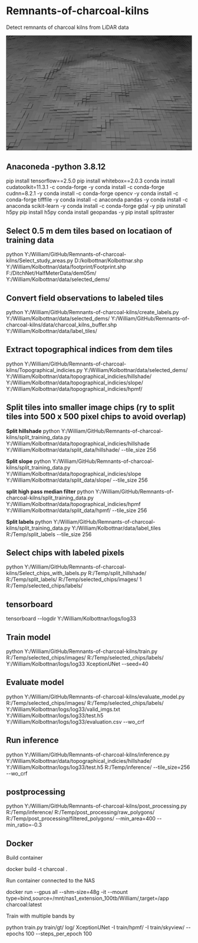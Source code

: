 # Remnants-of-charcoal-kilns
Detect remnants of charcoal kilns from LiDAR data

![alt text](BlackWhite_large_zoom_wide2.png)

## Anaconeda -python 3.8.12
pip install tensorflow==2.5.0
pip install whitebox==2.0.3
conda install cudatoolkit=11.3.1 -c conda-forge -y
conda install -c conda-forge cudnn=8.2.1 -y
conda install -c conda-forge opencv -y
conda install -c conda-forge tifffile -y
conda install -c anaconda pandas -y
conda install -c anaconda scikit-learn -y
conda install -c conda-forge gdal -y
pip uninstall h5py 
pip install h5py
conda install geopandas -y
pip install splitraster

## Select 0.5 m dem tiles based on locatiaon of training data
python Y:/William/GitHub/Remnants-of-charcoal-kilns/Select_study_areas.py D:/kolbottnar/Kolbottnar.shp Y:/William/Kolbottnar/data/footprint/Footprint.shp F:/DitchNet/HalfMeterData/dem05m/ Y:/William/Kolbottnar/data/selected_dems/

## Convert field observations to labeled tiles
python Y:/William/GitHub/Remnants-of-charcoal-kilns/create_labels.py Y:/William/Kolbottnar/data/selected_dems/ Y:/William/GitHub/Remnants-of-charcoal-kilns/data/charcoal_kilns_buffer.shp Y:/William/Kolbottnar/data/label_tiles/

## Extract topographical indices from dem tiles
python Y:/William/GitHub/Remnants-of-charcoal-kilns/Topographical_indicies.py Y:/William/Kolbottnar/data/selected_dems/ Y:/William/Kolbottnar/data/topographical_indicies/hillshade/ Y:/William/Kolbottnar/data/topographical_indicies/slope/ Y:/William/Kolbottnar/data/topographical_indicies/hpmf/

## Split tiles into smaller image chips (ry to split tiles into 500 x 500 pixel chips to avoid overlap)
**Split hillshade**
python Y:/William/GitHub/Remnants-of-charcoal-kilns/split_training_data.py Y:/William/Kolbottnar/data/topographical_indicies/hillshade Y:/William/Kolbottnar/data/split_data/hillshade/ --tile_size 256

**Split slope**
python Y:/William/GitHub/Remnants-of-charcoal-kilns/split_training_data.py Y:/William/Kolbottnar/data/topographical_indicies/slope Y:/William/Kolbottnar/data/split_data/slope/ --tile_size 256

**split high pass median filter**
python Y:/William/GitHub/Remnants-of-charcoal-kilns/split_training_data.py Y:/William/Kolbottnar/data/topographical_indicies/hpmf Y:/William/Kolbottnar/data/split_data/hpmf/ --tile_size 256

**Split labels**
python Y:/William/GitHub/Remnants-of-charcoal-kilns/split_training_data.py Y:/William/Kolbottnar/data/label_tiles R:/Temp/split_labels --tile_size 256

## Select chips with labeled pixels
python Y:/William/GitHub/Remnants-of-charcoal-kilns/Select_chips_with_labels.py R:/Temp/split_hillshade/ R:/Temp/split_labels/ R:/Temp/selected_chips/images/ 1 R:/Temp/selected_chips/labels/

## tensorboard
tensorboard --logdir Y:/William/Kolbottnar/logs/log33

## Train model
python Y:/William/GitHub/Remnants-of-charcoal-kilns/train.py R:/Temp/selected_chips/images/ R:/Temp/selected_chips/labels/ Y:/William/Kolbottnar/logs/log33 XceptionUNet --seed=40 

## Evaluate model
python Y:/William/GitHub/Remnants-of-charcoal-kilns/evaluate_model.py R:/Temp/selected_chips/images/ R:/Temp/selected_chips/labels/ Y:/William/Kolbottnar/logs/log33/valid_imgs.txt Y:/William/Kolbottnar/logs/log33/test.h5 Y:/William/Kolbottnar/logs/log33/evaluation.csv --wo_crf

## Run inference
python Y:/William/GitHub/Remnants-of-charcoal-kilns/inference.py Y:/William/Kolbottnar/data/topographical_indicies/hillshade/ Y:/William/Kolbottnar/logs/log33/test.h5 R:/Temp/inference/ --tile_size=256 --wo_crf

## postprocessing
python Y:/William/GitHub/Remnants-of-charcoal-kilns/post_processing.py R:/Temp/inference/ R:/Temp/post_processing/raw_polygons/ R:/Temp/post_processing/filtered_polygons/ --min_area=400 --min_ratio=-0.3

## Docker
Build container

docker build -t charcoal .

Run container connected to the NAS

docker run --gpus all --shm-size=48g -it --mount type=bind,source=/mnt/nas1_extension_100tb/William/,target=/app charcoal:latest

Train with multiple bands by 

python train.py train/gt/ log/ XceptionUNet -I train/hpmf/ -I train/skyview/ --epochs 100 --steps_per_epoch 100
